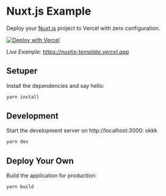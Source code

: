 # Nuxt.js Example

Deploy your [Nuxt.js](https://nuxtjs.org) project to Vercel with zero configuration.

[![Deploy with Vercel](https://vercel.com/button)](https://vercel.com/new/clone?repository-url=https://github.com/vercel/vercel/tree/main/examples/nuxtjs&template=nuxtjs)

_Live Example: https://nuxtjs-template.vercel.app_

## Setuper

Install the dependencies and say hello:

```bash
yarn install
```

## Development

Start the development server on http://localhost:3000: okkk

```bash
yarn dev
```

## Deploy Your Own

Build the application for production:

```bash
yarn build
```



